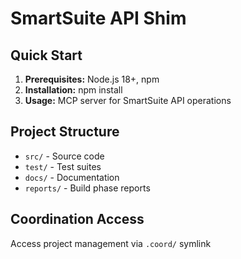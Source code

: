 # SmartSuite API Shim

## Quick Start
1. **Prerequisites:** Node.js 18+, npm
2. **Installation:** npm install
3. **Usage:** MCP server for SmartSuite API operations

## Project Structure
- `src/` - Source code  
- `test/` - Test suites
- `docs/` - Documentation
- `reports/` - Build phase reports

## Coordination Access
Access project management via `.coord/` symlink
